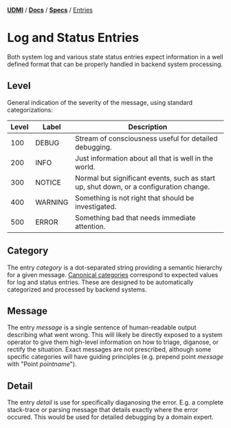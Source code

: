 [**UDMI**](../../) / [**Docs**](../) / [**Specs**](./) / [Entries](#)

# Log and Status Entries

Both system log and various state status entries expect information in a well defined format
that can be properly handled in backend system processing.

## Level

General indication of the severity of the message, using standard categorizations:

| Level | Label | Description |
|---|---|---|
| 100 | DEBUG | Stream of consciousness useful for detailed debugging. |
| 200 | INFO | Just information about all that is well in the world. |
| 300 | NOTICE | Normal but significant events, such as start up, shut down, or a configuration change. |
| 400 | WARNING | Something is not right that should be investigated. |
| 500 | ERROR | Something bad that needs immediate attention. |

## Category

The entry _category_ is a dot-separated string providing a semantic hierarchy for a given message.
[Canonical categories](categories.md) correspond to expected values for log and status entries. These
are designed to be automatically categorized and processed by backend systems.

## Message

The entry _message_ is a single sentence of human-readable output describing what went wrong.
This will likely be directly exposed to a system operator to give them high-level information on
how to triage, diganose, or rectify the situation. Exact messages are not prescribed, although some
specific categories will have guiding principles (e.g. prepend point _message_ with "Point _pointname_").

## Detail

The entry _detail_ is use for specifically diaganosing the error. E.g. a complete stack-trace or parsing
message that details exactly where the error occured. This would be used for detailed debugging by
a domain expert.
